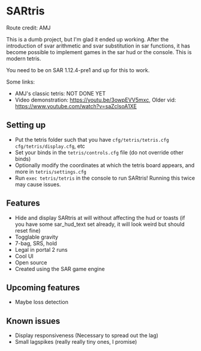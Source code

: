 # SARtris

Route credit: AMJ

This is a dumb project, but I'm glad it ended up working.
After the introduction of svar arithmetic and svar substitution in sar functions, it has become possible to implement games in the sar hud or the console. This is modern tetris.

You need to be on SAR 1.12.4-pre1 and up for this to work.

Some links:
- AMJ's classic tetris: NOT DONE YET
- Video demonstration: https://youtu.be/3owpEVV5mxc, Older vid: https://www.youtube.com/watch?v=saZclsoA1XE

## Setting up

- Put the tetris folder such that you have `cfg/tetris/tetris.cfg` `cfg/tetris/display.cfg`, etc
- Set your binds in the `tetris/controls.cfg` file (do not override other binds)
- Optionally modify the coordinates at which the tetris board appears, and more in `tetris/settings.cfg`
- Run `exec tetris/tetris` in the console to run SARtris! Running this twice may cause issues. 

## Features
- Hide and display SARtris at will without affecting the hud or toasts (if you have some sar_hud_text set already, it will look weird but should reset fine)
- Togglable gravity
- 7-bag, SRS, hold
- Legal in portal 2 runs
- Cool UI
- Open source
- Created using the SAR game engine

## Upcoming features
- Maybe loss detection

## Known issues
- Display responsiveness (Necessary to spread out the lag)
- Small lagspikes (really really tiny ones, I promise)

